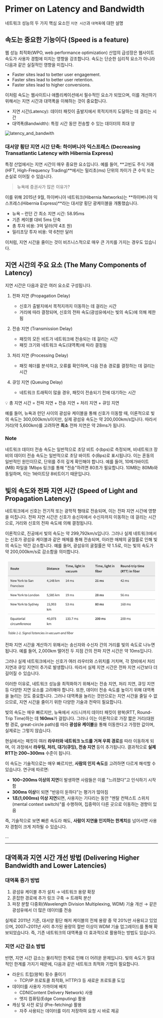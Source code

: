 # Primer on Latency and Bandwidth

네트워크 성능의 두 가지 핵심 요소인 `지연 시간`과 `대역폭`에 대한 설명

## 속도는 중요한 기능이다 (Speed is a feature)

웹 성능 최적화(WPO, web performance optimization) 산업의 급성장은 웹사이트 속도가 사용자 경험에 미치는 영향을 강조합니다.
속도는 단순한 심리적 요소가 아니라 다음과 같은 실질적인 영향을 미칩니다.

- Faster sites lead to better user engagement.
- Faster sites lead to better user retention.
- Faster sites lead to higher conversions.

이처럼 속도는 웹사이트나 애플리케이션에서 필수적인 요소가 되었으며, 이를 개선하기 위해서는 지연 시간과 대역폭을 이해하는 것이 중요합니다.

- 지연 시간(Latency): 데이터 패킷이 출발지에서 목적지까지 도달하는 데 걸리는 시간
- 대역폭(Bandwidth): 특정 시간 동안 전송할 수 있는 데이터의 최대 양

![latency_and_bandwith](https://hpbn.co/assets/diagrams/9f12afe5ca29ba5c2ad555fcee5bd568.svg)

### 대서양 횡단 지연 시간 단축: 하이버니아 익스프레스 (Decreasing Transatlantic Latency with Hibernia Express)

특정 산업에서는 지연 시간이 매우 중요한 요소입니다.
예를 들어, **고빈도 주식 거래(HFT, High-Frequency Trading)**에서는 밀리초(ms) 단위의 차이가 큰 수익 또는 손실로 이어질 수 있습니다.

> 뉴욕에 증권사가 많은 이유가?

이를 위해 2015년 9월, 하이버니아 네트워크(Hibernia Networks)는 **하이버니아 익스프레스(Hibernia Express)**라는 대서양 횡단 광케이블을 개통했습니다.

- 뉴욕 – 런던 간 최소 지연 시간: 58.95ms
- 기존 케이블 대비 5ms 단축
- 총 투자 비용: 3억 달러(약 4조 원)
- 밀리초당 투자 비용: 약 6천만 달러

이처럼, 지연 시간을 줄이는 것이 비즈니스적으로 매우 큰 가치를 가지는 경우도 있습니다.

## 지연 시간의 주요 요소 (The Many Components of Latency)

지연 시간은 다음과 같은 여러 요소로 구성됩니다.

1. 전파 지연 (Propagation Delay)

   - 신호가 출발지에서 목적지까지 이동하는 데 걸리는 시간
   - 거리에 따라 결정되며, 신호의 전파 속도(광섬유에서는 빛의 속도)에 의해 제한됨

2. 전송 지연 (Transmission Delay)

   - 패킷의 모든 비트가 네트워크에 전송되는 데 걸리는 시간
   - 패킷 크기와 네트워크 속도(대역폭)에 따라 결정됨

3. 처리 지연 (Processing Delay)

   - 패킷 헤더를 분석하고, 오류를 확인하며, 다음 전송 경로를 결정하는 데 걸리는 시간

4. 큐잉 지연 (Queuing Delay)

   - 네트워크 트래픽이 많을 경우, 패킷이 전송되기 전에 대기하는 시간

💡 총 지연 시간 = 전파 지연 + 전송 지연 + 처리 지연 + 큐잉 지연

예를 들어, 뉴욕과 런던 사이의 광섬유 케이블을 통해 신호가 이동할 때, 이론적으로 빛의 속도는 300,000km/s이지만, 실제 광섬유 속도는 약 200,000km/s입니다.
따라서 거리(약 5,600km)를 고려하면 **최소** 전파 지연은 약 28ms가 됩니다.

### Note

네트워크 데이터 전송 속도는 일반적으로 초당 비트 수(bps)로 측정되며, 비네트워크 장비의 데이터 전송 속도는 일반적으로 초당 바이트 수(Bps)로 표시됩니다. 이는 혼동의 일반적인 원인이므로, 단위를 주의 깊게 확인해야 합니다. 예를 들어, 10메가바이트(MB) 파일을 1Mbps 링크를 통해 "전송"하려면 80초가 필요합니다. 10MB는 80Mb와 동일하며, 이는 1바이트당 8비트이기 때문입니다.

## 빛의 속도와 전파 지연 시간 (Speed of Light and Propagation Latency)

네트워크에서 신호는 전기적 또는 광학적 형태로 전송되며, 이는 전파 지연 시간에 영향을 미칩니다. 전파 지연 시간은 신호가 송신자에서 수신자까지 이동하는 데 걸리는 시간으로, 거리와 신호의 전파 속도에 의해 결정됩니다.

이론적으로, 진공에서 빛의 속도는 약 299,792km/s입니다. 그러나 실제 네트워크에서는 신호가 광섬유 케이블과 같은 매체를 통해 전송되며, 이러한 매체의 굴절률로 인해 빛의 속도는 약간 감소합니다. 예를 들어, 광섬유의 굴절률은 약 1.5로, 이는 빛의 속도가 약 200,000km/s로 감소함을 의미합니다.

![signal latencies](img/signal_latencies.png)

전파 지연 시간을 계산하기 위해서는 송신자와 수신자 간의 거리를 빛의 속도로 나누면 됩니다. 예를 들어, 2,000km 떨어진 두 지점 간의 전파 지연 시간은 약 10ms입니다.

그러나 실제 네트워크에서는 신호가 여러 라우터와 스위치를 거치며, 각 장비에서 처리 지연과 큐잉 지연이 추가로 발생합니다. 따라서 실제 지연 시간은 전파 지연 시간보다 더 길어질 수 있습니다.

이러한 이유로, 네트워크 성능을 최적화하기 위해서는 전송 지연, 처리 지연, 큐잉 지연 등 다양한 지연 요소를 고려해야 합니다. 또한, 데이터 전송 속도를 높이기 위해 대역폭을 늘리는 것도 중요합니다. 그러나 대역폭을 늘리는 것만으로는 지연 시간을 줄일 수 없으므로, 지연 시간을 줄이기 위한 다양한 기술과 전략이 필요합니다.

빛의 속도는 매우 빠르지만, 뉴욕에서 시드니까지 데이터 패킷이 왕복(RTT, Round-Trip Time)하는 데 **160ms**가 걸립니다. 그러나 이는 이론적으로 가장 짧은 거리(대원형 경로, great-circle path)를 따라 **광섬유 케이블**을 통해 이동한다고 가정한 값이며, 실제로는 그렇지 않습니다.

현실에서는 패킷이 여러 **라우터와 네트워크 노드를 거쳐 우회 경로**를 따라 이동하게 되며, 이 과정에서 **라우팅, 처리, 대기(큐잉), 전송 지연** 등이 추가됩니다. 결과적으로 **실제 RTT는 200~300ms** 수준이 됩니다.

이 속도는 기술적으로는 매우 빠르지만, **사람의 인지 속도**를 고려하면 다르게 해석할 수 있습니다. 연구에 따르면:

- **100~200ms 이상의 지연**이 발생하면 사람들은 이를 "느려졌다"고 인식하기 시작함
- **300ms 이상**이 되면 "반응이 둔하다"는 평가가 많아짐
- **1초(1,000ms) 이상 지연**되면, 사용자는 기다리는 동안 "멘탈 컨텍스트 스위치(mental context switch)"를 수행하여, 집중력이 다른 곳으로 이동하는 경향이 있음

즉, 기술적으로 보면 빠른 속도라 해도, **사람이 지연을 인지하는 한계치**를 넘어서면 사용자 경험이 크게 저하될 수 있습니다.

...

---

## 대역폭과 지연 시간 개선 방법 (Delivering Higher Bandwidth and Lower Latencies)

### 대역폭 증가 방법

1. 광섬유 케이블 추가 설치 → 네트워크 용량 확장
2. 혼잡한 경로에 추가 링크 구축 → 트래픽 분산
3. 파장 분할 다중화(Wavelength Division Multiplexing, WDM) 기술 개선 → 같은 광섬유에서 더 많은 데이터를 전송

실제로 2011년 기준, 대서양 횡단 해저 케이블의 전체 용량 중 약 20%만 사용되고 있었으며, 2007~2011년 사이 추가된 용량의 절반 이상이 WDM 기술 업그레이드를 통해 확보되었습니다. 즉, 기존 네트워크의 대역폭을 더 효과적으로 활용하는 방법도 있습니다.

### 지연 시간 감소 방법

반면, 지연 시간 감소는 물리적인 한계로 인해 더 어려운 문제입니다. 빛의 속도가 절대적인 한계를 가지기 때문에, 다음과 같은 네트워크 최적화 기법이 필요합니다.

- 라운드 트립(왕복) 횟수 줄이기
  - TCP/IP 프로토콜 최적화, HTTP/3 등 새로운 프로토콜 도입
- 데이터를 사용자 가까이에 배치
  - CDN(Content Delivery Network) 사용
  - 엣지 컴퓨팅(Edge Computing) 활용
- 캐싱 및 사전 로딩 (Pre-fetching) 활용
  - 자주 사용되는 데이터를 미리 저장하여 요청 시 바로 제공
